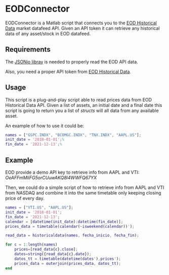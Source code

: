 # EODConnector
EODConnector is a Matlab script that connects you to the [EOD Historical Data](https://eodhistoricaldata.com) market datafeed API. Given an API token it can retrieve any historical data of any asset/stock in EOD datafeed.

## Requirements

The [JSONio libray](https://github.com/gllmflndn/JSONio) is needed to properly read the EOD API data.

Also, you need a proper API token from [EOD Historical Data](https://eodhistoricaldata.com).

## Usage

This script is a plug-and-play script able to read prices data from EOD Historical Data API. Given a list of assets, an initial date and a final date this script is going to return you a list of _structs_ will all data from any available asset.

An example of how to use it could be:
```Matlab
names = ["GSPC.INDX", "BCOMGC.INDX", "TNX.INDX", "AAPL.US"];
init_date = '2018-01-01';% 
fin_date = '2021-12-13';% 
```

## Example

EOD provide a demo API key to retrieve info from AAPL and VTI: _OeAFFmMliFG5orCUuwAKQ8l4WWFQ67YX_

Then, we could do a simple script of how to retrieve info from AAPL and VTI from NASDAQ and combine it into the same timetable only keeping closing price of every day.
```Matlab
names = ["VTI.US", "AAPL.US"];
init_date = '2018-01-01';
fin_date = '2021-12-13';
calendar = [datetime(init_date):datetime(fin_date)];
prices_data = timetable(calendar(~isweekend(calendar))'); 

read_data = historicaldata(names, fecha_inicio, fecha_fin);

for c = 1:length(names)
    prices=[read_data{c}.close];
    dates=string({read_data{c}.date});
    datos_tt = timetable(datetime(dates'),prices');
    prices_data = outerjoin(prices_data, datos_tt);
end
```
